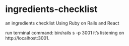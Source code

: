 # ingredients-checklist
an ingredients checklist
Using Ruby on Rails and React

run terminal command: bin/rails s -p 3001
it’s listening on http://localhost:3001. 

